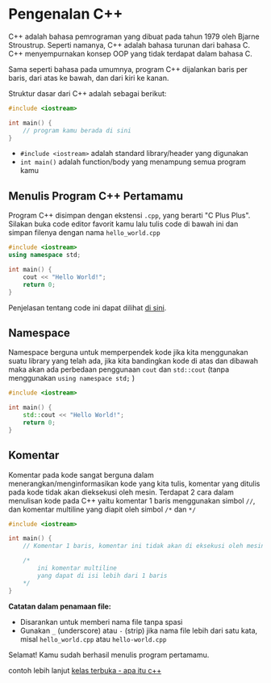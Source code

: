 # Pengenalan C++

C++ adalah bahasa pemrograman yang dibuat pada tahun 1979 oleh Bjarne Stroustrup. Seperti namanya, C++ adalah bahasa turunan dari bahasa C. C++ menyempurnakan konsep OOP yang tidak terdapat dalam bahasa C.

Sama seperti bahasa pada umumnya, program C++ dijalankan baris per baris, dari atas ke bawah, dan dari kiri ke kanan.

Struktur dasar dari C++ adalah sebagai berikut:

```cpp
#include <iostream>

int main() {
	// program kamu berada di sini
}
```

- `#include <iostream>` adalah standard library/header yang digunakan
- `int main()` adalah function/body yang menampung semua program kamu

## Menulis Program C++ Pertamamu

Program C++ disimpan dengan ekstensi `.cpp`, yang berarti "C Plus Plus". Silakan buka code editor favorit kamu lalu tulis code di bawah ini dan simpan filenya dengan nama `hello_world.cpp`

```cpp
#include <iostream>
using namespace std;

int main() {
	cout << "Hello World!";
	return 0;
}
```

Penjelasan tentang code ini dapat dilihat [di sini](hello_world.cpp).

## Namespace

Namespace berguna untuk memperpendek kode jika kita menggunakan suatu library yang telah ada,
jika kita bandingkan kode di atas dan dibawah maka akan ada perbedaan penggunaan `cout` dan `std::cout` (tanpa menggunakan `using namespace std;` )

```cpp
#include <iostream>

int main() {
	std::cout << "Hello World!";
	return 0;
}
```

## Komentar

Komentar pada kode sangat berguna dalam menerangkan/menginformasikan kode yang kita tulis, komentar yang ditulis pada kode tidak akan dieksekusi oleh mesin.
Terdapat 2 cara dalam menulisan kode pada C++ yaitu komentar 1 baris menggunakan simbol `//`, dan komentar multiline yang diapit oleh simbol `/*` dan `*/`

```cpp
#include <iostream>

int main() {
	// Komentar 1 baris, komentar ini tidak akan di eksekusi oleh mesin

	/*
		ini komentar multiline
		yang dapat di isi lebih dari 1 baris
	*/
}
```

**Catatan dalam penamaan file:**

- Disarankan untuk memberi nama file tanpa spasi
- Gunakan `_` (underscore) atau `-` (strip) jika nama file lebih dari satu kata, misal `hello_world.cpp` atau `hello-world.cpp`

Selamat! Kamu sudah berhasil menulis program pertamamu.

contoh lebih lanjut [kelas terbuka - apa itu c++](https://www.youtube.com/watch?v=WtBF_-pLrjE&list=PLZS-MHyEIRo4Ze0bbGB1WKBSNMPzi-eWI&index=1)
